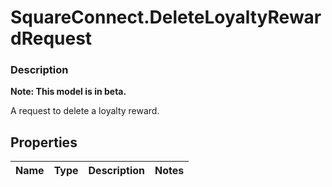 # SquareConnect.DeleteLoyaltyRewardRequest

### Description
**Note: This model is in beta.**

A request to delete a loyalty reward.

## Properties
Name | Type | Description | Notes
------------ | ------------- | ------------- | -------------



